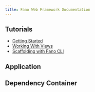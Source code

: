 ```yaml
---
title: Fano Web Framework Documentation
---
```


## Tutorials

- [Getting Started](/getting-started)
- [Working With Views](/working-with-views)
- [Scaffolding with Fano CLI](/scaffolding-with-fano-cli)

## Application


## Dependency Container
